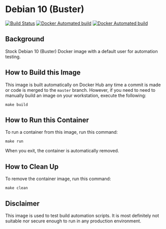 # Debian 10 (Buster)

[![Build Status](https://travis-ci.org/strongbrent/docker-debian10-testuser.svg?branch=master)](https://travis-ci.org/strongbrent/docker-debian10-testuser) [![Docker Automated build](https://img.shields.io/docker/cloud/automated/strongbrent/docker-debian10-testuser.svg)](https://cloud.docker.com/repository/docker/strongbrent/docker-debian10-testuser) [![Docker Automated build](https://img.shields.io/docker/cloud/build/strongbrent/debian10-testuser.svg)](https://cloud.docker.com/repository/docker/strongbrent/docker-debian10-testuser/builds)

## Background
Stock Debian 10 (Buster) Docker image with a default user for automation testing.

## How to Build this Image

This image is built automatically on Docker Hub any time a commit is made or code is merged to the `master` branch. However, if you need to need to manually build an image on your workstation, execute the following:
```
make build
```

## How to Run this Container

To run a container from this image, run this command:
```
make run
```
When you exit, the container is automatically removed.

## How to Clean Up
To remove the container image, run this command:
```
make clean
```

## Disclaimer 

This image is used to test build automation scripts. It is most definitely not suitable nor secure enough to run in any production environment.

